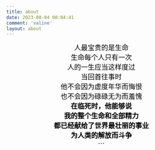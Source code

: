 ```yaml
---
title: about
date: 2023-08-04 00:04:41
comment: 'valine'
layout: about
---
```

<font  face='楷体' size=4 color=black >
<center>人最宝贵的是生命</center>
<center>生命每个人只有一次</center>
<center>人的一生应当这样度过</center>
<center>当回首往事时</center>
<center>他不会因为虚度年华而悔恨</center>
<center>也不会因为碌碌无为而羞愧</center>
<b>
<center>在临死时，他能够说</center>
<center>我的整个生命和全部精力</center>
<center>都已经献给了世界最壮丽的事业 </center>
<center >为人类的解放而斗争 </center>
</b>
<center>···</center>
</font>
